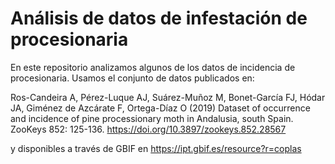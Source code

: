 # Análisis de datos de infestación de procesionaria

En este repositorio analizamos algunos de los datos de incidencia de procesionaria. Usamos el conjunto de datos publicados en: 

Ros-Candeira A, Pérez-Luque AJ, Suárez-Muñoz M, Bonet-García FJ, Hódar JA, Giménez de Azcárate F, Ortega-Díaz O (2019) Dataset of occurrence and incidence of pine processionary moth in Andalusia, south Spain. ZooKeys 852: 125-136. https://doi.org/10.3897/zookeys.852.28567


y disponibles a través de GBIF en https://ipt.gbif.es/resource?r=coplas





